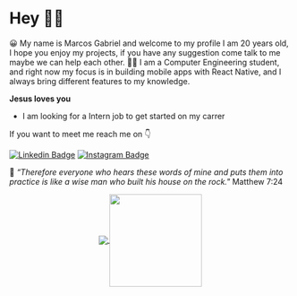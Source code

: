 # Hey 👋😄
 
😀 My name is Marcos Gabriel and welcome to my profile I am 20 years old, I hope you enjoy my projects, if you have any suggestion come talk to me maybe we can help each other. 
🙋‍♂️ I am a Computer Engineering student, and right now my focus is in building mobile apps with React Native, and I always bring different features to my knowledge.

**Jesus loves you**

- I am looking for a Intern job to get started on my carrer 

If you want to meet me reach me on 👇

[![Linkedin Badge](https://img.shields.io/badge/-Marcos%20Gabriel-009FFD?style=flat-square&logo=Linkedin&logoColor=white&link=https://www.linkedin.com/in/marcos-gabriel-costa-pinto-4879b81ab/)](https://www.linkedin.com/in/marcos-gabriel-costa-pinto-4879b81ab/) [![Instagram Badge](https://img.shields.io/badge/-Dev%20Cromaa-009FFD?style=flat-square&logo=Instagram&logoColor=white&link=https://www.instagram.com/dev.cromaa/?hl=pt-br)](https://www.instagram.com/dev.cromaa/?hl=pt-br) 

🙏 *“Therefore everyone who hears these words of mine and puts them into practice is like a wise man who built his house on the rock."* Matthew 7:24

<p align="center">
  <a href="https://github.com/anuraghazra/github-readme-stats">
    <img
      align="center"
      src="https://github-readme-stats.vercel.app/api/top-langs/?username=cromaa&layout=compact"
    />
  </a>
  <a href="https://github.com/anuraghazra/github-readme-stats">
    <img
      align="center"
      height="165"
      src="https://github-readme-stats.vercel.app/api?username=cromaa&count_private=true&show_icons=true&custom_title=Github%20Status&hide=issues"
    />
  </a>
</p>

